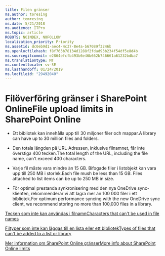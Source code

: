 ```yaml
---
title: Filen gränser
ms.author: toresing
author: tomresing
ms.date: 5/21/2018
ms.audience: ITPro
ms.topic: article
ROBOTS: NOINDEX, NOFOLLOW
localization_priority: Priority
ms.assetid: dc0eb9d1-aec4-4c37-8e4a-b67089f3246b
ms.openlocfilehash: f8f763b78134d1288f2fdad93b234f54df5e8d4b
ms.sourcegitcommit: e2864efcfb493b6e46b662b746661a61232bdba7
ms.translationtype: MT
ms.contentlocale: sv-SE
ms.lasthandoff: 01/24/2019
ms.locfileid: "29492040"
---
```

# <a name="file-upload-limits-in-sharepoint-online"></a><span data-ttu-id="35f05-102">Filöverföring gränser i SharePoint Online</span><span class="sxs-lookup"><span data-stu-id="35f05-102">File upload limits in SharePoint Online</span></span>

- <span data-ttu-id="35f05-103">Ett bibliotek kan innehålla upp till 30 miljoner filer och mappar.</span><span class="sxs-lookup"><span data-stu-id="35f05-103">A library can have up to 30 million files and folders.</span></span>
    
- <span data-ttu-id="35f05-104">Den totala längden på URL-Adressen, inklusive filnamnet, får inte överstiga 400 tecken.</span><span class="sxs-lookup"><span data-stu-id="35f05-104">The total length of the URL, including the file name, can't exceed 400 characters.</span></span>
    
- <span data-ttu-id="35f05-p101">Varje fil måste vara mindre än 15 GB. Bifogade filer i listobjekt kan vara upp till 250 MB i storlek.</span><span class="sxs-lookup"><span data-stu-id="35f05-p101">Each file mush be less than 15 GB. Files attached to list items can be up to 250 MB in size.</span></span>
    
- <span data-ttu-id="35f05-107">För optimal prestanda synkronisering med den nya OneDrive sync-klienten, rekommenderar vi att lagra mer än 100 000 filer i ett bibliotek.</span><span class="sxs-lookup"><span data-stu-id="35f05-107">For optimum performance syncing with the new OneDrive sync client, we recommend storing no more than 100,000 files in a library.</span></span> 
    
[<span data-ttu-id="35f05-108">Tecken som inte kan användas i filnamn</span><span class="sxs-lookup"><span data-stu-id="35f05-108">Characters that can't be used in file names</span></span>](https://go.microsoft.com/fwlink/?linkid=866430)
  
[<span data-ttu-id="35f05-109">Filtyper som inte kan läggas till en lista eller ett bibliotek</span><span class="sxs-lookup"><span data-stu-id="35f05-109">Types of files that can't be added to a list or library</span></span>](https://go.microsoft.com/fwlink/?linkid=273757)
  
[<span data-ttu-id="35f05-110">Mer information om SharePoint Online gränser</span><span class="sxs-lookup"><span data-stu-id="35f05-110">More info about SharePoint Online limits</span></span>](https://go.microsoft.com/fwlink/?linkid=271273)
  

